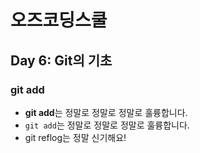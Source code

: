 # 오즈코딩스쿨

## Day 6: Git의 기초

### git add

- **git add**는 정말로 정말로 정말로 훌륭합니다.
- `git add`는 정말로 정말로 정말로 훌륭합니다.
- git reflog는 정말 신기해요!
